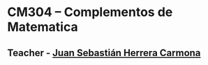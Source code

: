 # CM304 – Complementos de Matematica

## Teacher - [Juan Sebastián Herrera Carmona](https://sites.google.com/view/sebast1anherrera/home)
